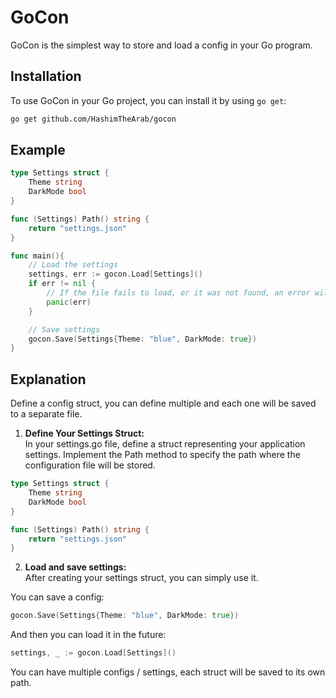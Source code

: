 # GoCon
GoCon is the simplest way to store and load a config in your Go program.

## Installation

To use GoCon in your Go project, you can install it by using `go get`:

```bash
go get github.com/HashimTheArab/gocon
```

## Example

```go
type Settings struct {
    Theme string
    DarkMode bool
}

func (Settings) Path() string {
    return "settings.json"
}

func main(){
    // Load the settings
    settings, err := gocon.Load[Settings]()
    if err != nil {
        // If the file fails to load, or it was not found, an error will be returned.
        panic(err)
    }

    // Save settings
    gocon.Save(Settings{Theme: "blue", DarkMode: true})
}
```

## Explanation

Define a config struct, you can define multiple and each one will be saved to a separate file.

1. **Define Your Settings Struct:**<br>
In your settings.go file, define a struct representing your application settings. Implement the Path method to specify the path where the configuration file will be stored.
```go
type Settings struct {
    Theme string
    DarkMode bool
}

func (Settings) Path() string {
    return "settings.json"
}
```

2. **Load and save settings:**<br>
After creating your settings struct, you can simply use it. 

You can save a config:
```go
gocon.Save(Settings{Theme: "blue", DarkMode: true})
```

And then you can load it in the future:
```go
settings, _ := gocon.Load[Settings]()
```

You can have multiple configs / settings, each struct will be saved to its own path.
